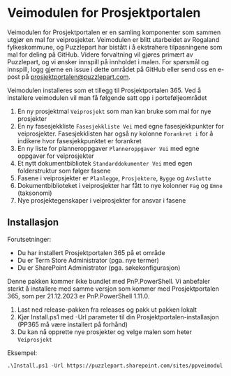 # Veimodulen for Prosjektportalen

Veimodulen for Prosjektportalen er en samling komponenter som sammen utgjør en mal for veiprosjekter. Veimodulen er blitt utarbeidet av Rogaland fylkeskommune, og Puzzlepart har bistått i å ekstrahere tilpasningene som mal for deling på GitHub. Videre forvaltning vil gjøres primært av Puzzlepart, og vi ønsker innspill på innholdet i malen. For spørsmål og innspill, logg gjerne en issue i dette området på GitHub eller send oss en e-post på <prosjektportalen@puzzlepart.com>.

Veimodulen installeres som et tillegg til Prosjektportalen 365. Ved å installere veimodulen vil man få følgende satt opp i porteføljeområdet

1. En ny prosjektmal `Veiprosjekt` som man kan bruke som mal for nye prosjekter
2. En ny fasesjekkliste `Fasesjekkliste Vei` med egne fasesjekkpunkter for veiprosjekter. Fasesjekklisten har også ny kolonne `Forankret i` for å indikere hvor fasesjekkpunktet er forankret
3. En ny liste for planneroppgaver `Planneroppgaver Vei` med egne oppgaver for veiprosjekter
4. Et nytt dokumentbibliotek `Standarddokumenter Vei` med egen folderstruktur som følger fasene
5. Fasene i veiprosjekter er `Planlegge`, `Prosjektere`, `Bygge` og `Avslutte`
6. Dokumentbiblioteket i veiprosjekter har fått to nye kolonner `Fag` og `Emne` (taksonomi)
7. Nye prosjektegenskaper i veiprosjekter for ansvar i fasene

## Installasjon

Forutsetninger:

- Du har installert Prosjektportalen 365 på et område
- Du er Term Store Administrator (pga. nye termer)
- Du er SharePoint Administrator (pga. søkekonfigurasjon)

Denne pakken kommer ikke bundlet med PnP.PowerShell. Vi anbefaler sterkt å installere med samme versjon som kommer med Prosjektportalen 365, som per 21.12.2023 er PnP.PowerShell 1.11.0.

1. Last ned release-pakken fra releases og pakk ut pakken lokalt
2. Kjør Install.ps1 med -Url parameter til din Prosjektportalen-installasjon (PP365 må være installert på forhånd)
3. Du kan nå opprette nye prosjekter og velge malen som heter `Veiprosjekt`

Eksempel:

```pwsh
.\Install.ps1 -Url https://puzzlepart.sharepoint.com/sites/ppveimodul
```
